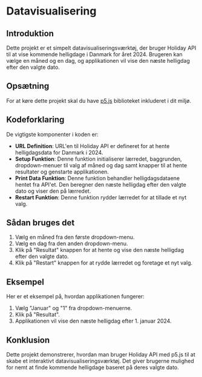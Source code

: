 # Datavisualisering

## Introduktion

Dette projekt er et simpelt datavisualiseringsværktøj, der bruger Holiday API til at vise kommende helligdage i Danmark for året 2024. Brugeren kan vælge en måned og en dag, og applikationen vil vise den næste helligdag efter den valgte dato.

## Opsætning

For at køre dette projekt skal du have [p5.js](https://p5js.org/) biblioteket inkluderet i dit miljø.

## Kodeforklaring

De vigtigste komponenter i koden er:

- **URL Definition**: URL'en til Holiday API er defineret for at hente helligdagsdata for Danmark i 2024.
- **Setup Funktion**: Denne funktion initialiserer lærredet, baggrunden, dropdown-menuer til valg af måned og dag samt knapper til at hente resultater og genstarte applikationen.
- **Print Data Funktion**: Denne funktion behandler helligdagsdataene hentet fra API'et. Den beregner den næste helligdag efter den valgte dato og viser den på lærredet.
- **Restart Funktion**: Denne funktion rydder lærredet for at tillade et nyt valg.

## Sådan bruges det

1. Vælg en måned fra den første dropdown-menu.
2. Vælg en dag fra den anden dropdown-menu.
3. Klik på "Resultat" knappen for at hente og vise den næste helligdag efter den valgte dato.
4. Klik på "Restart" knappen for at rydde lærredet og foretage et nyt valg.

## Eksempel

Her er et eksempel på, hvordan applikationen fungerer:

1. Vælg "Januar" og "1" fra dropdown-menuerne.
2. Klik på "Resultat".
3. Applikationen vil vise den næste helligdag efter 1. januar 2024.

## Konklusion

Dette projekt demonstrerer, hvordan man bruger Holiday API med p5.js til at skabe et interaktivt datavisualiseringsværktøj. Det giver brugerne mulighed for nemt at finde kommende helligdage baseret på deres valgte dato.